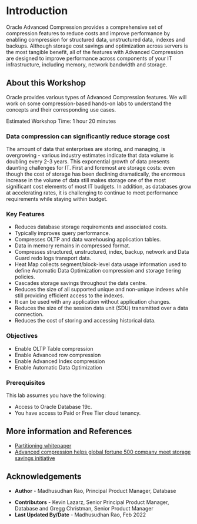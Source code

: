 # Introduction
 
Oracle Advanced Compression provides a comprehensive set of compression features to reduce costs and improve performance by enabling compression for structured data, unstructured data, indexes and backups. Although storage cost savings and optimization across servers is the most tangible benefit, all of the features with Advanced Compression are designed to improve performance across components of your IT infrastructure, including memory, network bandwidth and storage.  

## About this Workshop

Oracle provides various types of Advanced Compression features. We will work on some compression-based hands-on labs to understand the concepts and their corresponding use cases.

Estimated Workshop Time:  1 hour 20 minutes

### Data compression can significantly reduce storage cost

The amount of data that enterprises are storing, and managing, is overgrowing - various industry estimates indicate that data volume is doubling every 2-3 years. This exponential growth of data presents daunting challenges for IT. First and foremost are storage costs: even though the cost of storage has been declining dramatically, the enormous increase in the volume of data still makes storage one of the most significant cost elements of most IT budgets. In addition, as databases grow at accelerating rates, it is challenging to continue to meet performance requirements while staying within budget.

### Key Features
 
* Reduces database storage requirements and associated costs. 
* Typically improves query performance. 
* Compresses OLTP and data warehousing application tables. 
* Data in memory remains in compressed format. 
* Compresses structured, unstructured, index, backup, network and Data Guard redo logs transport data. 
* Heat Map collects segment/block-level data usage information used to define Automatic Data Optimization compression and storage tiering policies. 
* Cascades storage savings throughout the data centre. 
* Reduces the size of all supported unique and non-unique indexes while still providing efficient access to the indexes. 
* It can be used with any application without application changes. 
* Reduces the size of the session data unit (SDU) transmitted over a data connection. 
* Reduces the cost of storing and accessing historical data.  
 
### Objectives
 
* Enable OLTP Table compression 
* Enable Advanced row compression
* Enable Advanced Index compression
* Enable Automatic Data Optimization

### Prerequisites
This lab assumes you have the following:

* Access to Oracle Database 19c.
* You have access to Paid or Free Tier cloud tenancy. 
  
## More information and References 

* [Partitioning whitepaper ](https://www.oracle.com/technetwork/database/options/partitioning/partitioning-wp-12c-1896137.pdf)   
* [Advanced compression helps global fortune 500 company meet storage savings initiative](https://www.oracle.com/a/tech/docs/advanced-comp-fortune500-wp.pdf)

## Acknowledgements

- **Author** - Madhusudhan Rao, Principal Product Manager, Database
* **Contributors** - Kevin Lazarz, Senior Principal Product Manager, Database and Gregg Christman, Senior Product Manager
* **Last Updated By/Date** -  Madhusudhan Rao, Feb 2022 